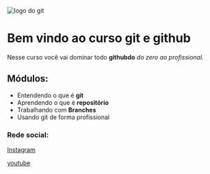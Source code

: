 ![logo do git](https://1000logos.net/wp-content/uploads/2021/05/GitHub-logo-500x281.png)

# Bem vindo ao curso git e github 

Nesse curso você vai dominar todo **githubdo** _do zero ao profissional._

## Módulos:

* Entendendo o que é **git**
* Aprendendo o que é **repositório**
* Trabalhando com **Branches**
* Usando git de forma profissional


### Rede social:
[Instagram](https://instagram.com)

[youtube](https://youtube.com)

